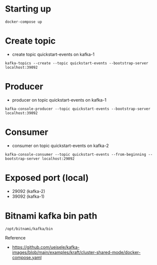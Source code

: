 # Starting up
```
docker-compose up
```

# Create topic
- create topic quickstart-events on kafka-1
```
kafka-topics --create --topic quickstart-events --bootstrap-server localhost:39092
```

# Producer
- producer on topic quickstart-events on kafka-1
```
kafka-console-producer --topic quickstart-events --bootstrap-server localhost:39092

```

# Consumer
- consumer on topic quickstart-events on kafka-2
```
kafka-console-consumer --topic quickstart-events --from-beginning --bootstrap-server localhost:29092
```

# Exposed port (local)
- 29092 (kafka-2)
- 39092 (kafka-1)

# Bitnami kafka bin path
```
/opt/bitnami/kafka/bin
```

Reference
- https://github.com/ueisele/kafka-images/blob/main/examples/kraft/cluster-shared-mode/docker-compose.yaml
